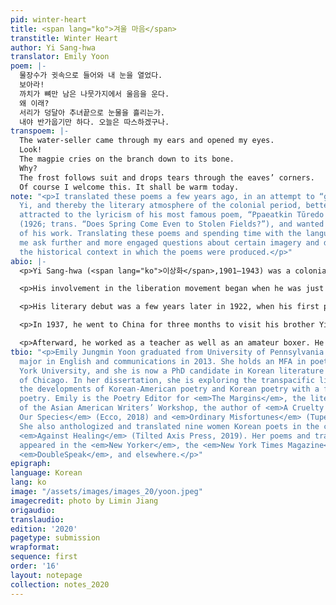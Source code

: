 ```yaml
---
pid: winter-heart
title: <span lang="ko">겨울 마음</span>
transtitle: Winter Heart
author: Yi Sang-hwa
translator: Emily Yoon
poem: |-
  물장수가 귓속으로 들어와 내 눈을 열었다.
  보아라!
  까치가 뼈만 남은 나뭇가지에서 울음을 운다.
  왜 이래?
  서리가 덩달아 추녀끝으로 눈물을 흘리는가.
  내야 반가웁기만 하다. 오늘은 따스하겠구나.
transpoem: |-
  The water-seller came through my ears and opened my eyes.
  Look!
  The magpie cries on the branch down to its bone.
  Why?
  The frost follows suit and drops tears through the eaves’ corners.
  Of course I welcome this. It shall be warm today.
note: "<p>I translated these poems a few years ago, in an attempt to “get to know”
  Yi, and thereby the literary atmosphere of the colonial period, better. I was initially
  attracted to the lyricism of his most famous poem, “Ppaeatkin Tŭredo Pomŭn Onŭn’ga”
  (1926; trans. “Does Spring Come Even to Stolen Fields?”), and wanted to read more
  of his work. Translating these poems and spending time with the language helped
  me ask further and more engaged questions about certain imagery and diction, knowing
  the historical context in which the poems were produced.</p>"
abio: |-
  <p>Yi Sang-hwa (<span lang="ko">이상화</span>,1901–1943) was a colonial-era poet. His work is known for its proletarian and resistance spirit, despite censorship and pressure from the Japanese authorities.</p>

  <p>His involvement in the liberation movement began when he was just a teenager. In 1919 in Daegu, the city of his birth, he and his friends started organizing a student uprising as part of the March First Independence Movement. It ultimately failed when the police found out their plans ,and Yi had to go into hiding for some time.</p>

  <p>His literary debut was a few years later in 1922, when his first poetry publications appeared in <em>Paekcho</em>, a short-lived literary magazine known for publishing romanticist poetry with themes of despair, desperation, and death. In 1925, he became one of the first members of the arts organization KAPF (Korea Artista Proletara Federatio), which, as the name suggests, promoted proletarian ideals.</p>

  <p>In 1937, he went to China for three months to visit his brother Yi Sang-chŏng, an independence fighter, and was arrested by the Japanese police upon return. He was released after eight months.</p>

  <p>Afterward, he worked as a teacher as well as an amateur boxer. He quit in 1940 to focus on reading and research. He translated a classic novel <em>The Tale of Chunhyang</em> into English, and began working on other French translation projects, but died before finishing them; he passed away in Daegu, in 1943, after suffering from stomach cancer.</p>
tbio: "<p>Emily Jungmin Yoon graduated from University of Pennsylvania with a double
  major in English and communications in 2013. She holds an MFA in poetry from New
  York University, and she is now a PhD candidate in Korean literature at the University
  of Chicago. In her dissertation, she is exploring the transpacific link between
  the developments of Korean-American poetry and Korean poetry with a focus on feminist
  poetry. Emily is the Poetry Editor for <em>The Margins</em>, the literary magazine
  of the Asian American Writers’ Workshop, the author of <em>A Cruelty Special to
  Our Species</em> (Ecco, 2018) and <em>Ordinary Misfortunes</em> (Tupelo Press, 2017).
  She also anthologized and translated nine women Korean poets in the collection,
  <em>Against Healing</em> (Tilted Axis Press, 2019). Her poems and translations have
  appeared in the <em>New Yorker</em>, the <em>New York Times Magazine</em>, <em>Poetry</em>,
  <em>DoubleSpeak</em>, and elsewhere.</p>"
epigraph: 
language: Korean
lang: ko
image: "/assets/images/images_20/yoon.jpeg"
imagecredit: photo by Limin Jiang
origaudio: 
translaudio: 
edition: '2020'
pagetype: submission
wrapformat: 
sequence: first
order: '16'
layout: notepage
collection: notes_2020
---
```


